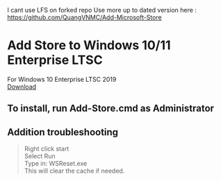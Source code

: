 I cant use LFS on forked repo
Use more up to dated version here : https://github.com/QuangVNMC/Add-Microsoft-Store

# Add Store to Windows 10/11 Enterprise LTSC  
For Windows 10 Enterprise LTSC 2019   
[Download](https://github.com/lixuy/LTSC-Add-MicrosoftStore/archive/2019.zip)  
## To install, run Add-Store.cmd as Administrator  
## Addition troubleshooting    
>Right click start  
Select Run  
Type in: WSReset.exe  
This will clear the cache if needed.  
